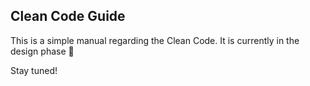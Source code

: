 ## Clean Code Guide
This is a simple manual regarding the Clean Code. 
It is currently in the design phase 🚧

Stay tuned!